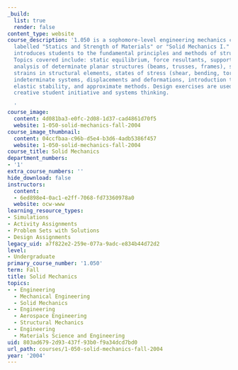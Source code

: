 ```yaml
---
_build:
  list: true
  render: false
content_type: website
course_description: '1.050 is a sophomore-level engineering mechanics course, commonly
  labelled "Statics and Strength of Materials" or "Solid Mechanics I." This course
  introduces students to the fundamental principles and methods of structural mechanics.
  Topics covered include: static equilibrium, force resultants, support conditions,
  analysis of determinate planar structures (beams, trusses, frames), stresses and
  strains in structural elements, states of stress (shear, bending, torsion), statically
  indeterminate systems, displacements and deformations, introduction to matrix methods,
  elastic stability, and approximate methods. Design exercises are used to encourage
  creative student initiative and systems thinking.

  '
course_image:
  content: 4d081ba3-e0fc-2d08-1d37-cad4861d70f5
  website: 1-050-solid-mechanics-fall-2004
course_image_thumbnail:
  content: 04ccfbaa-c96b-d5e4-b3d6-4adb5386f457
  website: 1-050-solid-mechanics-fall-2004
course_title: Solid Mechanics
department_numbers:
- '1'
extra_course_numbers: ''
hide_download: false
instructors:
  content:
  - 6ed898e4-0ac1-e2ff-7068-fd73360978a0
  website: ocw-www
learning_resource_types:
- Simulations
- Activity Assignments
- Problem Sets with Solutions
- Design Assignments
legacy_uid: a7f822e2-259e-077a-9adc-e834b44d72d2
level:
- Undergraduate
primary_course_number: '1.050'
term: Fall
title: Solid Mechanics
topics:
- - Engineering
  - Mechanical Engineering
  - Solid Mechanics
- - Engineering
  - Aerospace Engineering
  - Structural Mechanics
- - Engineering
  - Materials Science and Engineering
uid: 803ad679-2d93-437f-93b0-f9a34dcd7bd0
url_path: courses/1-050-solid-mechanics-fall-2004
year: '2004'
---
```

